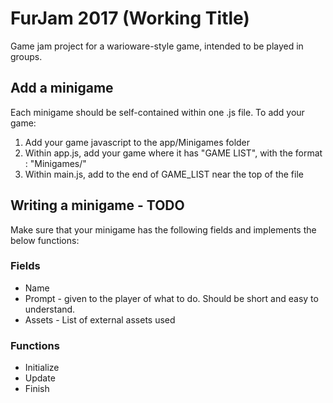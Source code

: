 # FurJam 2017 (Working Title)
Game jam project for a warioware-style game, intended to be played in groups.


## Add a minigame

Each minigame should be self-contained within one .js file. To add your game:

1. Add your game javascript to the app/Minigames folder
2. Within app.js, add your game where it has "GAME LIST", with the format <GameName>: "Minigames/<GameFileName>"
3. Within main.js, add <GameName> to the end of GAME_LIST near the top of the file


## Writing a minigame - TODO
Make sure that your minigame has the following fields and implements the below functions:

### Fields
* Name
* Prompt - given to the player of what to do. Should be short and easy to understand.
* Assets - List of external assets used

### Functions
* Initialize
* Update
* Finish